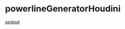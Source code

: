 # powerlineGeneratorHoudini
[asdasd](https://raw.githubusercontent.com/pikamau5/houdini_power_line_generator/master/screenshot_unreal.png)
